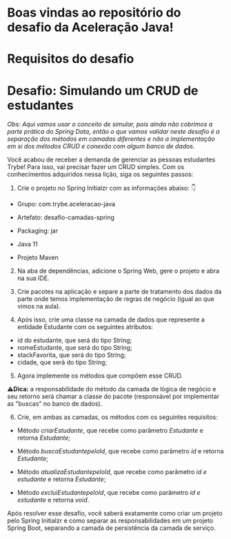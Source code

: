 # Boas vindas ao repositório do desafio da Aceleração Java!

# Requisitos do desafio

# Desafio: Simulando um CRUD de estudantes

_Obs: Aqui vamos usar o conceito de simular, pois ainda não cobrimos a parte prática do Spring Data, então o que vamos validar neste desafio é a separação dos métodos em camadas diferentes e não a implementação em si dos métodos CRUD e conexão com algum banco de dados._

Você acabou de receber a demanda de gerenciar as pessoas estudantes Trybe! Para isso, vai precisar fazer um CRUD simples. Com os conhecimentos adquiridos nessa lição, siga os seguintes passos:

1. Crie o projeto no Spring Initialzr com as informações abaixo: 👇

- Grupo: com.trybe.aceleracao-java

- Artefato: desafio-camadas-spring

- Packaging: jar

- Java 11

- Projeto Maven

2. Na aba de dependências, adicione o Spring Web, gere o projeto e abra na sua IDE.

3. Crie pacotes na aplicação e separe a parte de tratamento dos dados da parte onde temos implementação de regras de negócio (igual ao que vimos na aula).

4. Após isso, crie uma classe na camada de dados que represente a entidade Estudante com os seguintes atributos:

- id do estudante, que será do tipo String;
- nomeEstudante, que será do tipo String;
- stackFavorita, que será do tipo String;
- cidade, que será do tipo String;

5. Agora implemente os métodos que compõem esse CRUD.

⚠**Dica:** a responsabilidade do método da camada de lógica de negócio e seu retorno será chamar a classe do pacote (responsável por implementar as "buscas" no banco de dados).

6. Crie, em ambas as camadas, os métodos com os seguintes requisitos:

- Método _criarEstudante_, que recebe como parâmetro _Estudante_ e retorna _Estudante_;

- Método _buscaEstudantepeloId_, que recebe como parâmetro _id_ e retorna _Estudante_;

- Método _atualizaEstudantepeloId_, que recebe como parâmetro _id e estudante_ e retorna _Estudante_;

- Método _excluiEstudantepeloId_, que recebe como parâmetro _id e estudante_ e retorna _void_.

Após resolver esse desafio, você saberá exatamente como criar um projeto pelo Spring Initialzr e como separar as responsabilidades em um projeto Spring Boot, separando a camada de persistência da camada de serviço.
